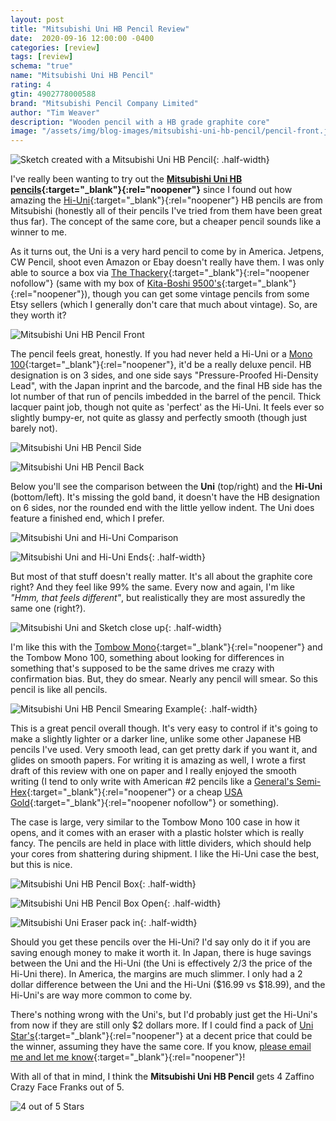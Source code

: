 ```yaml
---
layout: post
title: "Mitsubishi Uni HB Pencil Review"
date:  2020-09-16 12:00:00 -0400
categories: [review]
tags: [review]
schema: "true"
name: "Mitsubishi Uni HB Pencil"
rating: 4
gtin: 4902778000588
brand: "Mitsubishi Pencil Company Limited"
author: "Tim Weaver"
description: "Wooden pencil with a HB grade graphite core"
image: "/assets/img/blog-images/mitsubishi-uni-hb-pencil/pencil-front.jpg"
---
```


![Sketch created with a Mitsubishi Uni HB Pencil](/assets/img/blog-images/mitsubishi-uni-hb-pencil/sketch.jpg){: .half-width}

I've really been wanting to try out the **[Mitsubishi Uni HB pencils](https://www.mpuni.co.jp/products/pencils/black/uni_series/uni.html){:target="_blank"}{:rel="noopener"}** since I found out how amazing the [Hi-Uni](https://www.mpuni.co.jp/products/pencils/black/uni_series/hi_uni.html){:target="_blank"}{:rel="noopener"} HB pencils are from Mitsubishi (honestly all of their pencils I've tried from them have been great thus far).  The concept of the same core, but a cheaper pencil sounds like a winner to me.

As it turns out, the Uni is a very hard pencil to come by in America.  Jetpens, CW Pencil, shoot even Amazon or Ebay doesn't really have them.  I was only able to source a box via [The Thackery](https://www.thethackery.com/default/art-supplies/pencils/art-pencils/mitsubishi-uni/uni-mitsubishi-hi-uni-series-wooden-pencil-available-in-2b-b-and-hb-hardnesses-choose-lot-of-3-6-or-12-pieces-made-in-japan-4960.html){:target="_blank"}{:rel="noopener nofollow"} (same with my box of [Kita-Boshi 9500's](/review/2020/09/15/kitaboshi-9500-hb-pencil-review.html){:target="_blank"}{:rel="noopener"}), though you can get some vintage pencils from some Etsy sellers (which I generally don't care that much about vintage).  So, are they worth it?

<!--more-->

![Mitsubishi Uni HB Pencil Front](/assets/img/blog-images/mitsubishi-uni-hb-pencil/pencil-front.jpg)

The pencil feels great, honestly.  If you had never held a Hi-Uni or a [Mono 100](https://www.tombow.com/en/products/mono100/){:target="_blank"}{:rel="noopener"}, it'd be a really deluxe pencil.  HB designation is on 3 sides, and one side says "Pressure-Proofed Hi-Density Lead", with the Japan inprint and the barcode, and the final HB side has the lot number of that run of pencils imbedded in the barrel of the pencil.  Thick lacquer paint job, though not quite as 'perfect' as the Hi-Uni.  It feels ever so slightly bumpy-er, not quite as glassy and perfectly smooth (though just barely not).

![Mitsubishi Uni HB Pencil Side](/assets/img/blog-images/mitsubishi-uni-hb-pencil/pencil-side.jpg)

![Mitsubishi Uni HB Pencil Back](/assets/img/blog-images/mitsubishi-uni-hb-pencil/pencil-back.jpg)

Below you'll see the comparison between the **Uni** (top/right) and the **Hi-Uni** (bottom/left). It's missing the gold band, it doesn't have the HB designation on 6 sides, nor the rounded end with the little yellow indent. The Uni does feature a finished end, which I prefer.

![Mitsubishi Uni and Hi-Uni Comparison](/assets/img/blog-images/mitsubishi-uni-hb-pencil/uni-hi-uni-compare.jpg)

![Mitsubishi Uni and Hi-Uni Ends](/assets/img/blog-images/mitsubishi-uni-hb-pencil/pencil-ends.jpg){: .half-width}

But most of that stuff doesn't really matter. It's all about the graphite core right?  And they feel like 99% the same. Every now and again, I'm like *"Hmm, that feels different"*, but realistically they are most assuredly the same one (right?).

![Mitsubishi Uni and Sketch close up](/assets/img/blog-images/mitsubishi-uni-hb-pencil/zoom-in.jpg){: .half-width}

I'm like this with the [Tombow Mono](https://www.tombow.com/en/products/mono_pencil/){:target="_blank"}{:rel="noopener"} and the Tombow Mono 100, something about looking for differences in something that's supposed to be the same drives me crazy with confirmation bias.  But, they do smear.  Nearly any pencil will smear.  So this pencil is like all pencils.

![Mitsubishi Uni HB Pencil Smearing Example](/assets/img/blog-images/mitsubishi-uni-hb-pencil/smear.jpg){: .half-width}

This is a great pencil overall though.  It's very easy to control if it's going to make a slightly lighter or a darker line, unlike some other Japanese HB pencils I've used.  Very smooth lead, can get pretty dark if you want it, and glides on smooth papers.  For writing it is amazing as well, I wrote a first draft of this review with one on paper and I really enjoyed the smooth writing (I tend to only write with American #2 pencils like a [General's Semi-Hex](https://www.generalpencil.com/store/p37/498.html){:target="_blank"}{:rel="noopener"} or a cheap [USA Gold](http://usagoldpencils.com/products/usa-gold/productsusa-gold24ct-usa-gold-classic-wood-pencils/){:target="_blank"}{:rel="noopener nofollow"} or something).

The case is large, very similar to the Tombow Mono 100 case in how it opens, and it comes with an eraser with a plastic holster which is really fancy. The pencils are held in place with little dividers, which should help your cores from shattering during shipment.  I like the Hi-Uni case the best, but this is nice.

![Mitsubishi Uni HB Pencil Box](/assets/img/blog-images/mitsubishi-uni-hb-pencil/box-open.jpg){: .half-width}

![Mitsubishi Uni HB Pencil Box Open](/assets/img/blog-images/mitsubishi-uni-hb-pencil/box-open-all.jpg){: .half-width}

![Mitsubishi Uni Eraser pack in](/assets/img/blog-images/mitsubishi-uni-hb-pencil/eraser.jpg){: .half-width}

Should you get these pencils over the Hi-Uni?  I'd say only do it if you are saving enough money to make it worth it.  In Japan, there is huge savings between the Uni and the Hi-Uni (the Uni is effectively 2/3 the price of the Hi-Uni there).  In America, the margins are much slimmer.  I only had a 2 dollar difference between the Uni and the Hi-Uni ($16.99 vs $18.99), and the Hi-Uni's are way more common to come by.

There's nothing wrong with the Uni's, but I'd probably just get the Hi-Uni's from now if they are still only $2 dollars more. If I could find a pack of [Uni Star's](https://www.mpuni.co.jp/products/pencils/black/uni_star/uni_star.html){:target="_blank"}{:rel="noopener"} at a decent price that could be the winner, assuming they have the same core.  If you know, [please email me and let me know](mailto:timoweaver@gmail.com){:target="_blank"}{:rel="noopener"}!

With all of that in mind, I think the **Mitsubishi Uni HB Pencil** gets 4 Zaffino Crazy Face Franks out of 5.

![4 out of 5 Stars](/assets/img/blog-images/zaffino-scale-4-star.jpg)
